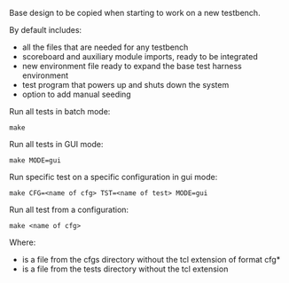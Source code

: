 Base design to be copied when starting to work on a new testbench.

By default includes:

 * all the files that are needed for any testbench
 * scoreboard and auxiliary module imports, ready to be integrated
 * new environment file ready to expand the base test harness environment
 * test program that powers up and shuts down the system
 * option to add manual seeding

Run all tests in batch mode:

	make


Run all tests in GUI mode:

	make MODE=gui


Run specific test on a specific configuration in gui mode:

	make CFG=<name of cfg> TST=<name of test> MODE=gui


Run all test from a configuration:

	make <name of cfg>


Where:

 * <name of cfg> is a file from the cfgs directory without the tcl extension of format cfg\*
 * <name of test> is a file from the tests directory without the tcl extension

